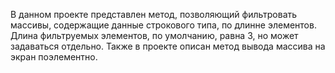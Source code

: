 В данном проекте представлен метод, позволяющий фильтровать массивы, содержащие данные строкового типа, по длинне элементов.
Длина фильтруемых элементов, по умолчанию, равна 3, но может задаваться отдельно.
Также в проекте описан метод вывода массива на экран поэлементно.